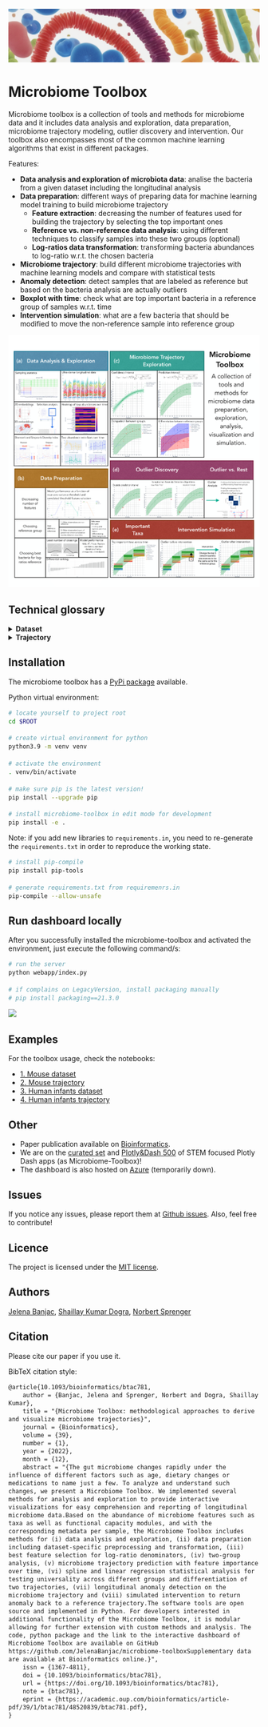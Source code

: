 
<div align="center">
  <p>
  <img src="images/intro2.png" alt="GenAi" width="" />
  </p>
  <!-- <p>
    <a href="http://www.freepik.com">
      <img alt="Designed by pch.vector / Freepik" src="https://img.shields.io/badge/release-v1.0-brightgreen.svg" />
    </a>
  </p>
  
  <p>
     <a href="https://microbiome-toolbox.azurewebsites.net/">
      Dashboard
    </a> 
  </p> -->
</div>


# Microbiome Toolbox

Microbiome toolbox is a collection of tools and methods for microbiome data and it includes data analysis and exploration, data preparation, microbiome trajectory modeling, outlier discovery and intervention. Our toolbox also encompasses most of the common machine learning algorithms that exist in different packages.

Features:
- **Data analysis and exploration of microbiota data**: analise the bacteria from a given dataset including the longitudinal analysis
- **Data preparation**: different ways of preparing data for machine learning model training to build microbiome trajectory
    - **Feature extraction**: decreasing the number of features used for building the trajectory by selecting the top important ones
    - **Reference vs. non-reference data analysis**: using different techniques to classify samples into these two groups (optional)
    - **Log-ratios data transformation**: transforming bacteria abundances to log-ratio w.r.t. the chosen bacteria
- **Microbiome trajectory**: build different microbiome trajectories with machine learning models and compare with statistical tests 
- **Anomaly detection**: detect samples that are labeled as reference but based on the bacteria analysis are actually outliers
- **Boxplot with time**: check what are top important bacteria in a reference group of samples w.r.t. time
- **Intervention simulation**: what are a few bacteria that should be modified to move the non-reference sample into reference group 

![](images/microbiome-toolbox.png)

## Technical glossary

<details>
  <summary><b> Dataset </b></summary>

<table>
  <tr>
    <th>Input</th>
    <td>
      <ul>
        <li>File name</li>
        <li>Feature columns</li>
        <li>Normalization</li>
        <li>Log ratio bacteria (optional)</li>
        <li>Reference group choice (optional)</li>
        <li>Time unit</li>
      </ul>  
    </td>
  </tr>
  
  <tr>
    <th>Processing</th>
    <td>
      <ul>
        <li>The dataset is read from the user uploaded csv file or available human and mouse datasets.</li>
        <li>It consists of several samples collected at different sampling times from multiple subjects. Each sample is represented by several features, particularly bacteria values which specify proportional abundance of different microorganisms, metadata values like diet, country, etc. (optional), sample collection time, sample id, subject id, group is one of the metadata columns renamed to perform group analysis (optional, by default none), and reference group (optional, by default all samples are true, i.e., belong to the reference).</li>  
        <li>Depending on the reference group choice, the definition of reference group samples will be further tuned. Possible choices are user defined (default) which leaves the set of reference and non-reference samples unchanged, and novelty detection with local outlier factor which searches for the reference samples among non-reference samples (unlabeled samples, that were not set to true). The 2 neighbors and Bray-Curtis metric are used as novelty detection parameters. After the novelty detection, the set of reference samples is modified with increased number of reference samples. Note that it only makes sense to use the novelty detection if one specifies set of reference samples and is unsure for the rest.</li>
        <li>Differentiation score is a useful metric value indicating the level of difference between two groups. We are interested in differentiation score between reference and non-reference. Training a binary classifier on features of the samples and reference groups as a label gives us a model whose performance (F1-score) is indicator of two-groups differentiation. The higher the differentiation score, the better the model is in differentiating the two groups.</li>
        <li>Feature columns define features that the novelty detection algorithm (if selected) will use as explained abve. Supported options are bacteria columns only, metadata columns only, or both (no time variable). Note that this set of feature columns is not necessarily the same as the feature columns used for building the microbiome trajectory.</li>
        <li>The time unit is mainly used for visualization purposes.</li>
        <li>If normalization is selected, it will normalize each feature column, i.e., each column values will range from 0 to 1. It is a useful preprocessing step in cases where features vary in degrees of magnitude and range.</li>
        <li>Log ratio bacteria is used for calculating the log of the ratio between features and selected bacteria. The log ratio transformation affects the values of bacteria features only and the chosen bacteria, which was used as denominator for log ratio calculations, is removed from feature columns, since after the transformation this column contains only 1 as a value. By default, there is no log ratio bacteria selected (default is none) and proportional abundances of different microorganisms are used as provided by the user.</li>
      </ul>  
    </td>
  </tr>
  
  <tr>
    <th>Output</th>
    <td>
      <ul>
        <li>The plot of bacteria abundances or modified bacteria values if log-ratio transformation is performed</li>
        <li>The heatmap of bacteria abundance or modified bacteria values if log-ratio transformation is performed</li>
        <li>The plot of ultra-dense longitudinal data with bacteria abundances stacked w.r.t. time
Embeddings to 2D/3D space using PCA, UMAP, tSNE</li>
        <li>Two groups differentiation with confusion matrix after user selects the subset of embedded samples in the low dimensional plot</li>
      </ul>  
    </td>
  </tr>
  
  <tr>
    <th>Reference</th>
    <td>
https://github.com/JelenaBanjac/microbiome-toolbox/blob/main/microbiome/dataset.py</td>
  </tr>
</table>

</details>

<details>
  <summary><b> Trajectory </b></summary>

<table>
  <tr>
    <th>Input</th>
    <td>
      <ul>
        <li>Dataset</li>
        <li>Feature columns</li>
        <li>Feature extraction</li>
        <li>Time unit</li>
        <li>Anomaly type</li>
        <li>Train indices</li>
      </ul>  
    </td>
  </tr>
  
  <tr>
    <th>Processing</th>
    <td>
      <ul>
        <li>The machine learning algorithm called RandomForestRegressor is used to predict sampling times from microbiome composition.</li>
        <li>Cross-validation resamples data using group k-fold where k is set to 5 folds/splits and the group is subject id.</li>  
        <li>Grid search with cross-validation is used to find the optimal number of estimators for the algorithm which results in the most accurate model predictions. Tested hyperparameter values are 50, 100, and 150.</li>
        <li>Feature columns define features that the machine learning algorithm will use for training of the model and inference. Supported options are bacteria columns only, metadata columns only, or both (as provided by the user). The number of feature columns can be further decreased if the user selects one of the feature extraction techniques like near zero variance, correlation, and top K important features. The extraction technique internally runs the same machine- learning algorithm for 10 different thresholds. The features of the best-performing model are then used as the final smaller feature columns set.</li>
        <li>Only samples matching the training indices are used for model training (as provided by the user).</li>
        <li>The time unit is mainly used for visualization purposes.</li>
        <li>The last part is detecting anomalies using one of the available detection algorithms, prediction interval, low pass filter, or isolation forest which returns indices of anomalous samples. These anomaly indices are later used for visualization purpose only.</li>
        <li>Comparison of two trajectories is performed between two fitted lines or curves on the MMI data (not actual MMIs but fits), depending on polynomial degree used. Two linear lines (st degree polynomial) are compared using linear regression statistical analysis and two curves (Nth degree polynomial) are compared using longitudinal statistical analysis method (splinectomeR package).</li>
      </ul>  
    </td>
  </tr>
  
  <tr>
    <th>Output</th>
    <td>
      <ul>
        <li>The plot of the reference trajectory: one reference trajectory, scattered reference samples</li>
        <li>The plot of reference groups: two trajectories for both reference and non-reference, scattered samples</li>
        <li>The plot of groups: several microbiome trajectories depending on the groups as provided by the user (e.g., countries, diet-type etc.), scattered group samples</li>
        <li>The plot of anomalies: reference microbiome trajectory, scattered reference samples, highlighted anomalous samples</li>
        <li>The plot of time boxes: reference microbiome trajectory, scattered reference samples, timeboxes with specified time block ranges (excluding the anomalous samples) and within time-box feature relative-importance</li>
        <li>The plot of the intervention simulation: reference microbiome trajectory, timeboxes, and intervention with specified time block ranges (excluding the anomalous samples) and within time-box feature relative-importance</li>
        <li>The plot of longitudinal sample information: reference microbiome trajectory with a confidence interval, longitudinal samples per subject</li>
        <li>The plot of feature extraction techniques with 10 different thresholds performance summary (if feature extraction is selected in input)</li>
      </ul>  
    </td>
  </tr>
  
  <tr>
    <th>Reference</th>
    <td>
https://github.com/JelenaBanjac/microbiome-toolbox/blob/main/microbiome/trajectory.py</td>
  </tr>
</table>

</details>

## Installation
The microbiome toolbox has a [PyPi package](https://pypi.org/project/microbiome-toolbox/) available.

Python virtual environment:
```bash
# locate yourself to project root
cd $ROOT

# create virtual environment for python
python3.9 -m venv venv

# activate the environment
. venv/bin/activate

# make sure pip is the latest version!
pip install --upgrade pip

# install microbiome-toolbox in edit mode for development
pip install -e .
```

Note: if you add new libraries to `requirements.in`, you need to re-generate the `requirements.txt` in order to reproduce the working state.
```bash
# install pip-compile
pip install pip-tools

# generate requirements.txt from requiremenrs.in
pip-compile --allow-unsafe
```

## Run dashboard locally
After you successfully installed the microbiome-toolbox and activated the environment, just execute the following command/s:

```bash
# run the server
python webapp/index.py

# if complains on LegacyVersion, install packaging manually
# pip install packaging==21.3.0
```

![](images/dashboard.gif)

## Examples

For the toolbox usage, check the notebooks:
- [1. Mouse dataset](https://nbviewer.org/github/JelenaBanjac/microbiome-toolbox/tree/main/notebooks/Mouse_16S/microbiome_dataset.ipynb)
- [2. Mouse trajectory](https://nbviewer.org/github/JelenaBanjac/microbiome-toolbox/blob/main/notebooks/Mouse_16S/microbiome_trajectory.ipynb)
- [3. Human infants dataset](https://nbviewer.org/github/JelenaBanjac/microbiome-toolbox/tree/main/notebooks/Human_Subramanian/microbiome_dataset.ipynb)
- [4. Human infants trajectory](https://nbviewer.org/github/JelenaBanjac/microbiome-toolbox/blob/main/notebooks/Human_Subramanian/microbiome_trajectory.ipynb)

## Other
- Paper publication available on [Bioinformatics](https://academic.oup.com/bioinformatics/article/39/1/btac781/6873738).
- We are on the [curated set](https://dash-demo.plotly.host/Portal/) and [Plotly&Dash 500](https://dash-demo.plotly.host/plotly-dash-500/) of STEM focused Plotly Dash apps (as Microbiome-Toolbox)!
- The dashboard is also hosted on [Azure](https://microbiome-toolbox.azurewebsites.net/) (temporarily down).

## Issues
If you notice any issues, please report them at [Github issues](https://github.com/JelenaBanjac/microbiome-toolbox/issues). Also, feel free to contribute!

## Licence 
The project is licensed under the [MIT license](./LICENCE).

## Authors
[Jelena Banjac](https://jelenabanjac.com/), [Shaillay Kumar Dogra](ShaillayKumar.Dogra@rd.nestle.com), [Norbert Sprenger](norbert.sprenger@rdls.nestle.com)

## Citation
Please cite our paper if you use it.

BibTeX citation style:
```
@article{10.1093/bioinformatics/btac781,
    author = {Banjac, Jelena and Sprenger, Norbert and Dogra, Shaillay Kumar},
    title = "{Microbiome Toolbox: methodological approaches to derive and visualize microbiome trajectories}",
    journal = {Bioinformatics},
    volume = {39},
    number = {1},
    year = {2022},
    month = {12},
    abstract = "{The gut microbiome changes rapidly under the influence of different factors such as age, dietary changes or medications to name just a few. To analyze and understand such changes, we present a Microbiome Toolbox. We implemented several methods for analysis and exploration to provide interactive visualizations for easy comprehension and reporting of longitudinal microbiome data.Based on the abundance of microbiome features such as taxa as well as functional capacity modules, and with the corresponding metadata per sample, the Microbiome Toolbox includes methods for (i) data analysis and exploration, (ii) data preparation including dataset-specific preprocessing and transformation, (iii) best feature selection for log-ratio denominators, (iv) two-group analysis, (v) microbiome trajectory prediction with feature importance over time, (vi) spline and linear regression statistical analysis for testing universality across different groups and differentiation of two trajectories, (vii) longitudinal anomaly detection on the microbiome trajectory and (viii) simulated intervention to return anomaly back to a reference trajectory.The software tools are open source and implemented in Python. For developers interested in additional functionality of the Microbiome Toolbox, it is modular allowing for further extension with custom methods and analysis. The code, python package and the link to the interactive dashboard of Microbiome Toolbox are available on GitHub https://github.com/JelenaBanjac/microbiome-toolboxSupplementary data are available at Bioinformatics online.}",
    issn = {1367-4811},
    doi = {10.1093/bioinformatics/btac781},
    url = {https://doi.org/10.1093/bioinformatics/btac781},
    note = {btac781},
    eprint = {https://academic.oup.com/bioinformatics/article-pdf/39/1/btac781/48520839/btac781.pdf},
}

